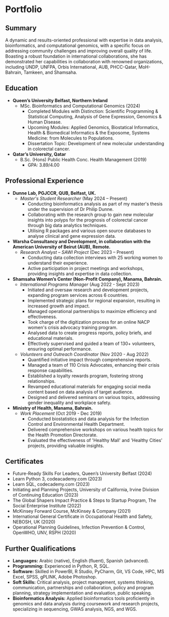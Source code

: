 # Portfolio

## Summary
A dynamic and results-oriented professional with expertise in data analysis, bioinformatics, and computational genomics, with a specific focus on addressing community challenges and improving overall quality of life. Boasting a robust foundation in international collaborations, she has demonstrated her capabilities in collaboration with renowned organizations, including UNDP, UNFPA, Orbis International, AUB, PHCC-Qatar, MoH-Bahrain, Tamkeen, and Shamsaha.

## Education
- **Queen’s University Belfast, Northern Ireland**
  - MSc. Bioinformatics and Computational Genomics (2024)
    - Completed Modules with Distinction: Scientific Programming & Statistical Computing, Analysis of Gene Expression, Genomics & Human Disease.
    - Upcoming Modules: Applied Genomics, Biostatical Informatics, Health & Biomedical Informatics & the Exposome, Systems Medicine: from Molecules to Populations.
    - Dissertation Topic: Development of new molecular understanding in colorectal cancer.
- **Qatar’s University, Qatar**
  - B.Sc. (Hons) Public Health Conc. Health Management (2019)
    - GPA: 3.89/4.00

## Professional Experience
- **Dunne Lab, PGJCCR, QUB, Belfast, UK.**
  - *Master's Student Researcher* (May 2024  – Present)
    - Conducting bioinformatics analysis as part of my master's thesis under the supervision of Dr Philip Dunne.
    - Collaborating with the research group to gain new molecular insights into polyps for the prognosis of colorectal cancer through big data analytics techniques.
    - Utilising R packages and various open source databases to analyse clinical and gene expression data.
- **Warsha Consultancy and Development, in collaboration with the American University of Beirut (AUB), Remote.**
  - *Research Analyst – SAWI Project* (Dec 2023 – Present)
    - Conducting data collection interviews with 25 working women to understand their experience.
    - Active participation in project meetings and workshops, providing insights and expertise in data collection.
- **Shamsaha Women’s Center (Non-Profit Company), Manama, Bahrain.**
  - *International Programs Manager* (Aug 2022 - Sept 2023)
    - Initiated and oversaw research and development projects, expanding program services across 6 countries.
    - Implemented strategic plans for regional expansion, resulting in increased growth and impact.
    - Managed operational partnerships to maximize efficiency and effectiveness.
    - Took charge of the digitization process for an online NACP women's crisis advocacy training program.
    - Analysed data to create progress reports, policy briefs, and educational materials.
    - Effectively supervised and guided a team of 130+ volunteers, ensuring optimal performance.
  - *Volunteers and Outreach Coordinator* (Nov 2020 - Aug 2022)
    - Quantified initiative impact through comprehensive reports.
    - Managed a team of 110 Crisis Advocates, enhancing their crisis response capabilities.
    - Established a loyalty rewards program, fostering strong relationships.
    - Revamped educational materials for engaging social media content based on data analysis of target audience.
    - Designed and delivered seminars on various topics, addressing gender inequality and workplace safety.
- **Ministry of Health, Manama, Bahrain.**
  - *Work Placement* (Oct 2019 - Dec 2019)
    - Conducted biostatistics and data analysis for the Infection Control and Environmental Health Department.
    - Delivered comprehensive workshops on various health topics for the Health Promotion Directorate.
    - Evaluated the effectiveness of 'Healthy Mall' and 'Healthy Cities' projects, providing valuable insights.

## Certificates
- Future-Ready Skills For Leaders, Queen’s University Belfast (2024)
- Learn Python 3, codeacademy.com (2023)
- Learn SQL, codecademy.com (2023)
- Initiating and Planning Projects, University of California, Irvine Division of Continuing Education (2023)
- The Global Shapers Impact Practice & Steps to Startup Program, The Social Enterprise Institute (2022)
- McKinsey Forward Course, McKinsey & Company (2021)
- International General Certificate in Occupational Health and Safety, NEBOSH, UK (2020)
- Operational Planning Guidelines, Infection Prevention & Control, OpenWHO, UNV, RSPH (2020)

## Further Qualifications
- **Languages:** Arabic (native), English (fluent), Spanish (advanced).
- **Programming:** Experienced in Python, R, SQL.
- **Software:** Skilled in PowerBI, R Studio, PyCharm, Git, VS Code, HPC, MS Excel, SPSS, gPLINK, Adobe Photoshop.
- **Soft Skills:** Critical analysis, project management, systems thinking, communication, partnerships and collaboration, policy and program planning, strategy implementation and evaluation, public speaking.
- **Bioinformatics Analysis:** Applied bioinformatics tools proficiently in genomics and data analysis during coursework and research projects, specializing in sequencing, GWAS analysis, NGS, and WGS.
